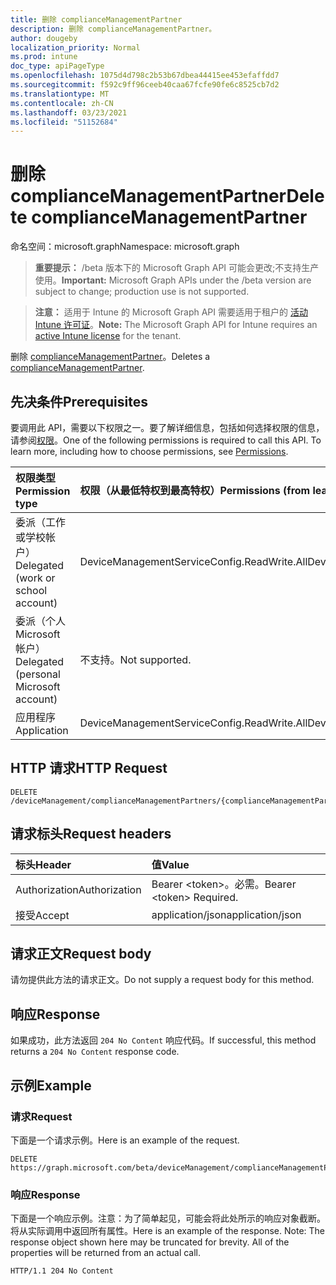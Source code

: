 ```yaml
---
title: 删除 complianceManagementPartner
description: 删除 complianceManagementPartner。
author: dougeby
localization_priority: Normal
ms.prod: intune
doc_type: apiPageType
ms.openlocfilehash: 1075d4d798c2b53b67dbea44415ee453efaffdd7
ms.sourcegitcommit: f592c9ff96ceeb40caa67fcfe90fe6c8525cb7d2
ms.translationtype: MT
ms.contentlocale: zh-CN
ms.lasthandoff: 03/23/2021
ms.locfileid: "51152684"
---
```

# <a name="delete-compliancemanagementpartner"></a><span data-ttu-id="b7e2e-103">删除 complianceManagementPartner</span><span class="sxs-lookup"><span data-stu-id="b7e2e-103">Delete complianceManagementPartner</span></span>

<span data-ttu-id="b7e2e-104">命名空间：microsoft.graph</span><span class="sxs-lookup"><span data-stu-id="b7e2e-104">Namespace: microsoft.graph</span></span>

> <span data-ttu-id="b7e2e-105">**重要提示：** /beta 版本下的 Microsoft Graph API 可能会更改;不支持生产使用。</span><span class="sxs-lookup"><span data-stu-id="b7e2e-105">**Important:** Microsoft Graph APIs under the /beta version are subject to change; production use is not supported.</span></span>

> <span data-ttu-id="b7e2e-106">**注意：** 适用于 Intune 的 Microsoft Graph API 需要适用于租户的 [活动 Intune 许可证](https://go.microsoft.com/fwlink/?linkid=839381)。</span><span class="sxs-lookup"><span data-stu-id="b7e2e-106">**Note:** The Microsoft Graph API for Intune requires an [active Intune license](https://go.microsoft.com/fwlink/?linkid=839381) for the tenant.</span></span>

<span data-ttu-id="b7e2e-107">删除 [complianceManagementPartner](../resources/intune-onboarding-compliancemanagementpartner.md)。</span><span class="sxs-lookup"><span data-stu-id="b7e2e-107">Deletes a [complianceManagementPartner](../resources/intune-onboarding-compliancemanagementpartner.md).</span></span>

## <a name="prerequisites"></a><span data-ttu-id="b7e2e-108">先决条件</span><span class="sxs-lookup"><span data-stu-id="b7e2e-108">Prerequisites</span></span>
<span data-ttu-id="b7e2e-p101">要调用此 API，需要以下权限之一。要了解详细信息，包括如何选择权限的信息，请参阅[权限](/graph/permissions-reference)。</span><span class="sxs-lookup"><span data-stu-id="b7e2e-p101">One of the following permissions is required to call this API. To learn more, including how to choose permissions, see [Permissions](/graph/permissions-reference).</span></span>

|<span data-ttu-id="b7e2e-111">权限类型</span><span class="sxs-lookup"><span data-stu-id="b7e2e-111">Permission type</span></span>|<span data-ttu-id="b7e2e-112">权限（从最低特权到最高特权）</span><span class="sxs-lookup"><span data-stu-id="b7e2e-112">Permissions (from least to most privileged)</span></span>|
|:---|:---|
|<span data-ttu-id="b7e2e-113">委派（工作或学校帐户）</span><span class="sxs-lookup"><span data-stu-id="b7e2e-113">Delegated (work or school account)</span></span>|<span data-ttu-id="b7e2e-114">DeviceManagementServiceConfig.ReadWrite.All</span><span class="sxs-lookup"><span data-stu-id="b7e2e-114">DeviceManagementServiceConfig.ReadWrite.All</span></span>|
|<span data-ttu-id="b7e2e-115">委派（个人 Microsoft 帐户）</span><span class="sxs-lookup"><span data-stu-id="b7e2e-115">Delegated (personal Microsoft account)</span></span>|<span data-ttu-id="b7e2e-116">不支持。</span><span class="sxs-lookup"><span data-stu-id="b7e2e-116">Not supported.</span></span>|
|<span data-ttu-id="b7e2e-117">应用程序</span><span class="sxs-lookup"><span data-stu-id="b7e2e-117">Application</span></span>|<span data-ttu-id="b7e2e-118">DeviceManagementServiceConfig.ReadWrite.All</span><span class="sxs-lookup"><span data-stu-id="b7e2e-118">DeviceManagementServiceConfig.ReadWrite.All</span></span>|

## <a name="http-request"></a><span data-ttu-id="b7e2e-119">HTTP 请求</span><span class="sxs-lookup"><span data-stu-id="b7e2e-119">HTTP Request</span></span>
<!-- {
  "blockType": "ignored"
}
-->
``` http
DELETE /deviceManagement/complianceManagementPartners/{complianceManagementPartnerId}
```

## <a name="request-headers"></a><span data-ttu-id="b7e2e-120">请求标头</span><span class="sxs-lookup"><span data-stu-id="b7e2e-120">Request headers</span></span>
|<span data-ttu-id="b7e2e-121">标头</span><span class="sxs-lookup"><span data-stu-id="b7e2e-121">Header</span></span>|<span data-ttu-id="b7e2e-122">值</span><span class="sxs-lookup"><span data-stu-id="b7e2e-122">Value</span></span>|
|:---|:---|
|<span data-ttu-id="b7e2e-123">Authorization</span><span class="sxs-lookup"><span data-stu-id="b7e2e-123">Authorization</span></span>|<span data-ttu-id="b7e2e-124">Bearer &lt;token&gt;。必需。</span><span class="sxs-lookup"><span data-stu-id="b7e2e-124">Bearer &lt;token&gt; Required.</span></span>|
|<span data-ttu-id="b7e2e-125">接受</span><span class="sxs-lookup"><span data-stu-id="b7e2e-125">Accept</span></span>|<span data-ttu-id="b7e2e-126">application/json</span><span class="sxs-lookup"><span data-stu-id="b7e2e-126">application/json</span></span>|

## <a name="request-body"></a><span data-ttu-id="b7e2e-127">请求正文</span><span class="sxs-lookup"><span data-stu-id="b7e2e-127">Request body</span></span>
<span data-ttu-id="b7e2e-128">请勿提供此方法的请求正文。</span><span class="sxs-lookup"><span data-stu-id="b7e2e-128">Do not supply a request body for this method.</span></span>

## <a name="response"></a><span data-ttu-id="b7e2e-129">响应</span><span class="sxs-lookup"><span data-stu-id="b7e2e-129">Response</span></span>
<span data-ttu-id="b7e2e-130">如果成功，此方法返回 `204 No Content` 响应代码。</span><span class="sxs-lookup"><span data-stu-id="b7e2e-130">If successful, this method returns a `204 No Content` response code.</span></span>

## <a name="example"></a><span data-ttu-id="b7e2e-131">示例</span><span class="sxs-lookup"><span data-stu-id="b7e2e-131">Example</span></span>

### <a name="request"></a><span data-ttu-id="b7e2e-132">请求</span><span class="sxs-lookup"><span data-stu-id="b7e2e-132">Request</span></span>
<span data-ttu-id="b7e2e-133">下面是一个请求示例。</span><span class="sxs-lookup"><span data-stu-id="b7e2e-133">Here is an example of the request.</span></span>
``` http
DELETE https://graph.microsoft.com/beta/deviceManagement/complianceManagementPartners/{complianceManagementPartnerId}
```

### <a name="response"></a><span data-ttu-id="b7e2e-134">响应</span><span class="sxs-lookup"><span data-stu-id="b7e2e-134">Response</span></span>
<span data-ttu-id="b7e2e-p102">下面是一个响应示例。注意：为了简单起见，可能会将此处所示的响应对象截断。将从实际调用中返回所有属性。</span><span class="sxs-lookup"><span data-stu-id="b7e2e-p102">Here is an example of the response. Note: The response object shown here may be truncated for brevity. All of the properties will be returned from an actual call.</span></span>
``` http
HTTP/1.1 204 No Content
```




